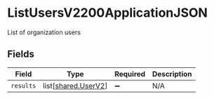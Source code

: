 # ListUsersV2200ApplicationJSON

List of organization users


## Fields

| Field                                                | Type                                                 | Required                                             | Description                                          |
| ---------------------------------------------------- | ---------------------------------------------------- | ---------------------------------------------------- | ---------------------------------------------------- |
| `results`                                            | list[[shared.UserV2](../../models/shared/userv2.md)] | :heavy_minus_sign:                                   | N/A                                                  |